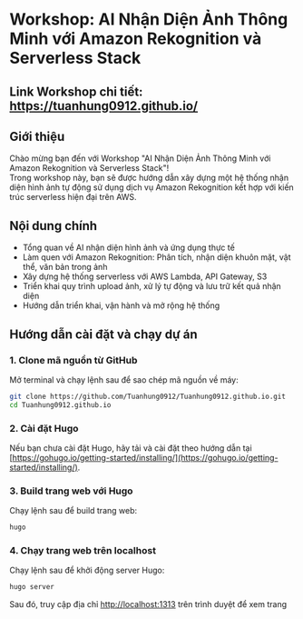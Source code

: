 # Workshop: AI Nhận Diện Ảnh Thông Minh với Amazon Rekognition và Serverless Stack

##  Link Workshop chi tiết: https://tuanhung0912.github.io/

## Giới thiệu

Chào mừng bạn đến với Workshop "AI Nhận Diện Ảnh Thông Minh với Amazon Rekognition và Serverless Stack"!  
Trong workshop này, bạn sẽ được hướng dẫn xây dựng một hệ thống nhận diện hình ảnh tự động sử dụng dịch vụ Amazon Rekognition kết hợp với kiến trúc serverless hiện đại trên AWS.

## Nội dung chính

- Tổng quan về AI nhận diện hình ảnh và ứng dụng thực tế
- Làm quen với Amazon Rekognition: Phân tích, nhận diện khuôn mặt, vật thể, văn bản trong ảnh
- Xây dựng hệ thống serverless với AWS Lambda, API Gateway, S3
- Triển khai quy trình upload ảnh, xử lý tự động và lưu trữ kết quả nhận diện
- Hướng dẫn triển khai, vận hành và mở rộng hệ thống

## Hướng dẫn cài đặt và chạy dự án

### 1. Clone mã nguồn từ GitHub

Mở terminal và chạy lệnh sau để sao chép mã nguồn về máy:

```bash
git clone https://github.com/Tuanhung0912/Tuanhung0912.github.io.git
cd Tuanhung0912.github.io
```

### 2. Cài đặt Hugo

Nếu bạn chưa cài đặt Hugo, hãy tải và cài đặt theo hướng dẫn tại [https://gohugo.io/getting-started/installing/](https://gohugo.io/getting-started/installing/).

### 3. Build trang web với Hugo

Chạy lệnh sau để build trang web:

```bash
hugo
```

### 4. Chạy trang web trên localhost

Chạy lệnh sau để khởi động server Hugo:

```bash
hugo server
```

Sau đó, truy cập địa chỉ [http://localhost:1313](http://localhost:1313) trên trình duyệt để xem trang
